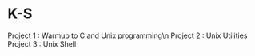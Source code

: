 # K-S

Project 1 : Warmup to C and Unix programming\n
Project 2 : Unix Utilities
Project 3 : Unix Shell
